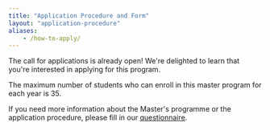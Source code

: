 ```yaml
---
title: "Application Procedure and Form"
layout: "application-procedure"
aliases:
    - /how-to-apply/
---
```


The call for applications is already open! We're delighted to learn that you're interested in applying for this program.

The maximum number of students who can enroll in this master program for each year is 35.

If you need more information about the Master's programme or the application procedure, please fill in our [questionnaire](/how-to-apply/questionnaire).
